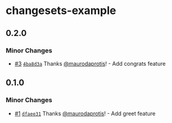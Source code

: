 # changesets-example

## 0.2.0

### Minor Changes

- [#3](https://github.com/maurodaprotis/changesets-example/pull/3) [`4ba8d3a`](https://github.com/maurodaprotis/changesets-example/commit/4ba8d3a724b38c3dfbf3eca0589725057ac2511a) Thanks [@maurodaprotis](https://github.com/maurodaprotis)! - Add congrats feature

## 0.1.0

### Minor Changes

- [#1](https://github.com/maurodaprotis/changesets-example/pull/1) [`dfaee31`](https://github.com/maurodaprotis/changesets-example/commit/dfaee314f63eeae92f415373bdfc55e9a7c37ebe) Thanks [@maurodaprotis](https://github.com/maurodaprotis)! - Add greet feature
